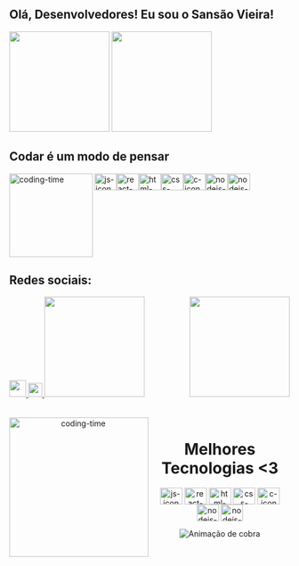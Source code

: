 ## Olá, Desenvolvedores! Eu sou o Sansão Vieira!

<div>
  <img height="180em" src="https://github-readme-stats.vercel.app/api?username=sansaovieira&show_icons=true&theme=great-gatsby&include_all_commits=true&count_private=true"/>
  <img height="180em" src="https://github-readme-stats.vercel.app/api/top-langs/?username=sansaovieira&layout=compact&langs_count=16&theme=great-gatsby"/>
</div>

##  Codar é um modo de pensar
<div style="display: flex; justificar-conteúdo: espaço entre;"> <br>
  <img align="left"height="150" alt="coding-time" src="code.gif">
  <img align="center" height="30" width="40" alt="js-icon" src="https://raw.githubusercontent.com/devicons/devicon/master/icons/javascript/javascript-plain .svg">
  <img align="center" height="30" width="40" alt="react-icon" src="https://raw.githubusercontent.com/devicons/devicon/master/icons/react/react-original .svg">
  <img align="center" height="30" width="40" alt="html-icon" src="https://raw.githubusercontent.com/devicons/devicon/master/icons/html5/html5-original .svg">
  <img align="center" height="30" width="40" alt="css-icon" src="https://raw.githubusercontent.com/devicons/devicon/master/icons/css3/css3-original .svg">
  <img align="center" height="30" width="40" alt="c-icon" src="https://raw.githubusercontent.com/devicons/devicon/master/icons/c/c-original .svg">
  <img align="center" height="30" width="40" alt="nodejs-icon" src="https://raw.githubusercontent.com/devicons/devicon/master/icons/nodejs/nodejs-original .svg">
  <img align="center" height="30" width="40" alt="nodejs-icon" src="https://raw.githubusercontent.com/jmnote/z-icons/master/svg/cpp.svg ">
</div>

##  Redes sociais:
<div>
  <a href = "Sansão Vieira: vieirasansao42@gmail.com">
    <img width="30" src="gmail.svg">
  </a>
  <a href = "https://www.linkedin.com/in/sans%C3%A3o-vieira-ab0b40220/">
    <img width="25" src="linkedin.svg">
  </a>

  <img height="180em" src="https://github-readme-stats.vercel.app/api?username=sansaovieira&show_icons=true&theme=great-gatsby&include_all_commits=true&count_private=true"/>
  <img align="right" height="180em" src="https://github-readme-stats.vercel.app/api/top-langs/?username=sansaovieira&layout=compact&langs_count=16&theme=great-gatsby"/>
</div>
<br>

<div align="center">
  <div style="display: inline_block"><br>
    <img align="left" height="250" alt="coding-time" src="code.gif">
    <h1 align="center">Melhores Tecnologias <3</h1>
    <img align="center" height="30" width="40" alt="js-icon" src="https://raw.githubusercontent.com/devicons/devicon/master/icons/javascript/javascript-plain .svg">
    <img align="center" height="30" width="40" alt="react-icon" src="https://raw.githubusercontent.com/devicons/devicon/master/icons/react/react-original .svg">
    <img align="center" height="30" width="40" alt="html-icon" src="https://raw.githubusercontent.com/devicons/devicon/master/icons/html5/html5-original .svg">
    <img align="center" height="30" width="40" alt="css-icon" src="https://raw.githubusercontent.com/devicons/devicon/master/icons/css3/css3-original .svg">
    <img align="center" height="30" width="40" alt="c-icon" src="https://raw.githubusercontent.com/devicons/devicon/master/icons/c/c-original .svg">
    <img align="center" height="30" width="40" alt="nodejs-icon" src="https://raw.githubusercontent.com/devicons/devicon/master/icons/nodejs/nodejs-original .svg">
    <img align="center" height="30" width="40" alt="nodejs-icon" src="https://raw.githubusercontent.com/jmnote/z-icons/master/svg/cpp.svg ">
   </div>

![ Animação de cobra ](https://github.com/sansaovieira/sansaovieira/blob/output/github-contribution-grid-snake.svg)
